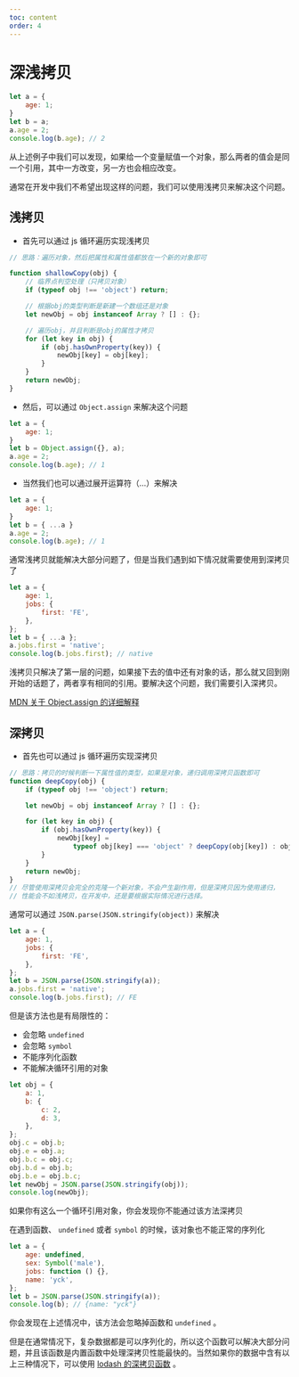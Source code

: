 ```yaml
---
toc: content
order: 4
---
```


# 深浅拷贝

```js
let a = {
    age: 1;
}
let b = a;
a.age = 2;
console.log(b.age); // 2
```

从上述例子中我们可以发现，如果给一个变量赋值一个对象，那么两者的值会是同一个引用，其中一方改变，另一方也会相应改变。

通常在开发中我们不希望出现这样的问题，我们可以使用浅拷贝来解决这个问题。

## 浅拷贝

-   首先可以通过 js 循环遍历实现浅拷贝

```js
// 思路：遍历对象，然后把属性和属性值都放在一个新的对象即可

function shallowCopy(obj) {
    // 临界点判空处理（只拷贝对象）
    if (typeof obj !== 'object') return;

    // 根据obj的类型判断是新建一个数组还是对象
    let newObj = obj instanceof Array ? [] : {};

    // 遍历obj，并且判断是obj的属性才拷贝
    for (let key in obj) {
        if (obj.hasOwnProperty(key)) {
            newObj[key] = obj[key];
        }
    }
    return newObj;
}
```

-   然后，可以通过 `Object.assign` 来解决这个问题

```js
let a = {
    age: 1;
}
let b = Object.assign({}, a);
a.age = 2;
console.log(b.age); // 1
```

-   当然我们也可以通过展开运算符（…）来解决

```js
let a = {
    age: 1;
}
let b = { ...a }
a.age = 2;
console.log(b.age); // 1
```

通常浅拷贝就能解决大部分问题了，但是当我们遇到如下情况就需要使用到深拷贝了

```js
let a = {
    age: 1,
    jobs: {
        first: 'FE',
    },
};
let b = { ...a };
a.jobs.first = 'native';
console.log(b.jobs.first); // native
```

浅拷贝只解决了第一层的问题，如果接下去的值中还有对象的话，那么就又回到刚开始的话题了，两者享有相同的引用。要解决这个问题，我们需要引入深拷贝。

[MDN 关于 Object.assign 的详细解释](https://developer.mozilla.org/zh-CN/docs/Web/JavaScript/Reference/Global_Objects/Object/assign)

## 深拷贝

-   首先也可以通过 js 循环遍历实现深拷贝

```js
// 思路：拷贝的时候判断一下属性值的类型，如果是对象，递归调用深拷贝函数即可
function deepCopy(obj) {
    if (typeof obj !== 'object') return;

    let newObj = obj instanceof Array ? [] : {};

    for (let key in obj) {
        if (obj.hasOwnProperty(key)) {
            newObj[key] =
                typeof obj[key] === 'object' ? deepCopy(obj[key]) : obj[key];
        }
    }
    return newObj;
}
// 尽管使用深拷贝会完全的克隆一个新对象，不会产生副作用，但是深拷贝因为使用递归，
// 性能会不如浅拷贝，在开发中，还是要根据实际情况进行选择。
```

通常可以通过 `JSON.parse(JSON.stringify(object))` 来解决

```js
let a = {
    age: 1,
    jobs: {
        first: 'FE',
    },
};
let b = JSON.parse(JSON.stringify(a));
a.jobs.first = 'native';
console.log(b.jobs.first); // FE
```

但是该方法也是有局限性的：

-   会忽略 `undefined`
-   会忽略 `symbol`
-   不能序列化函数
-   不能解决循环引用的对象

```js
let obj = {
    a: 1,
    b: {
        c: 2,
        d: 3,
    },
};
obj.c = obj.b;
obj.e = obj.a;
obj.b.c = obj.c;
obj.b.d = obj.b;
obj.b.e = obj.b.c;
let newObj = JSON.parse(JSON.stringify(obj));
console.log(newObj);
```

如果你有这么一个循环引用对象，你会发现你不能通过该方法深拷贝

在遇到函数、 `undefined` 或者 `symbol` 的时候，该对象也不能正常的序列化

```js
let a = {
    age: undefined,
    sex: Symbol('male'),
    jobs: function () {},
    name: 'yck',
};
let b = JSON.parse(JSON.stringify(a));
console.log(b); // {name: "yck"}
```

你会发现在上述情况中，该方法会忽略掉函数和 `undefined` 。

但是在通常情况下，复杂数据都是可以序列化的，所以这个函数可以解决大部分问题，并且该函数是内置函数中处理深拷贝性能最快的。当然如果你的数据中含有以上三种情况下，可以使用 [lodash 的深拷贝函数](https://lodash.com/docs#cloneDeep) 。
